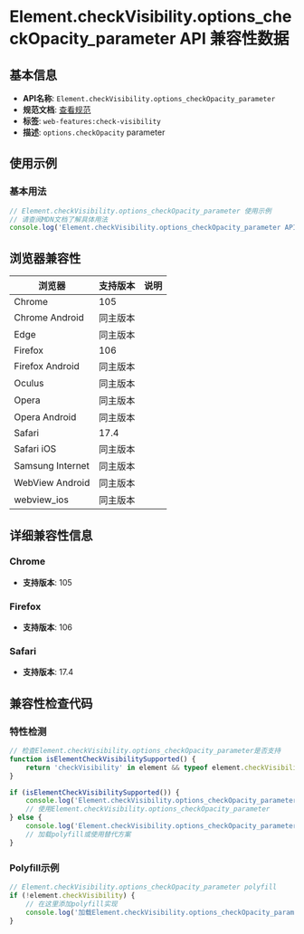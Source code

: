 # Element.checkVisibility.options_checkOpacity_parameter API 兼容性数据

## 基本信息

- **API名称**: `Element.checkVisibility.options_checkOpacity_parameter`
- **规范文档**: [查看规范](https://drafts.csswg.org/cssom-view-1/#dictdef-checkvisibilityoptions)
- **标签**: `web-features:check-visibility`
- **描述**: `options.checkOpacity` parameter

## 使用示例

### 基本用法

```javascript
// Element.checkVisibility.options_checkOpacity_parameter 使用示例
// 请查阅MDN文档了解具体用法
console.log('Element.checkVisibility.options_checkOpacity_parameter API');
```

## 浏览器兼容性

| 浏览器 | 支持版本 | 说明 |
|--------|----------|------|
| Chrome | 105 |  |
| Chrome Android | 同主版本 |  |
| Edge | 同主版本 |  |
| Firefox | 106 |  |
| Firefox Android | 同主版本 |  |
| Oculus | 同主版本 |  |
| Opera | 同主版本 |  |
| Opera Android | 同主版本 |  |
| Safari | 17.4 |  |
| Safari iOS | 同主版本 |  |
| Samsung Internet | 同主版本 |  |
| WebView Android | 同主版本 |  |
| webview_ios | 同主版本 |  |

## 详细兼容性信息

### Chrome

- **支持版本**: 105

### Firefox

- **支持版本**: 106

### Safari

- **支持版本**: 17.4

## 兼容性检查代码

### 特性检测

```javascript
// 检查Element.checkVisibility.options_checkOpacity_parameter是否支持
function isElementCheckVisibilitySupported() {
    return 'checkVisibility' in element && typeof element.checkVisibility === 'function';
}

if (isElementCheckVisibilitySupported()) {
    console.log('Element.checkVisibility.options_checkOpacity_parameter 支持');
    // 使用Element.checkVisibility.options_checkOpacity_parameter
} else {
    console.log('Element.checkVisibility.options_checkOpacity_parameter 不支持，需要polyfill');
    // 加载polyfill或使用替代方案
}
```

### Polyfill示例

```javascript
// Element.checkVisibility.options_checkOpacity_parameter polyfill
if (!element.checkVisibility) {
    // 在这里添加polyfill实现
    console.log('加载Element.checkVisibility.options_checkOpacity_parameter polyfill');
}
```

